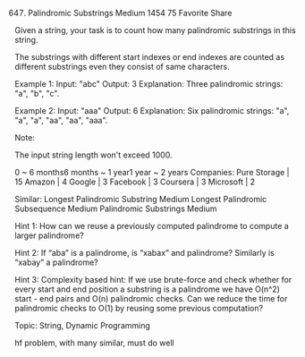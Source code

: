647. Palindromic Substrings
Medium 1454 75 Favorite Share

Given a string, your task is to count how many palindromic substrings in this string.

The substrings with different start indexes or end indexes are counted as different substrings even they consist of same characters.

Example 1:
Input: "abc"
Output: 3
Explanation: Three palindromic strings: "a", "b", "c".
 
Example 2:
Input: "aaa"
Output: 6
Explanation: Six palindromic strings: "a", "a", "a", "aa", "aa", "aaa".
 
Note:

The input string length won't exceed 1000.

0 ~ 6 months6 months ~ 1 year1 year ~ 2 years
Companies: Pure Storage | 15 Amazon | 4 Google | 3 Facebook | 3 Coursera | 3 Microsoft | 2

Similar:
Longest Palindromic Substring Medium
Longest Palindromic Subsequence Medium
Palindromic Substrings Medium

Hint 1:
How can we reuse a previously computed palindrome to compute a larger palindrome?

Hint 2:
If “aba” is a palindrome, is “xabax” and palindrome? Similarly is “xabay” a palindrome?

Hint 3:
Complexity based hint:
If we use brute-force and check whether for every start and end position a substring is a palindrome we have O(n^2) start - end pairs and O(n) palindromic checks. Can we reduce the time for palindromic checks to O(1) by reusing some previous computation?


Topic: String, Dynamic Programming

hf problem, with many similar, must do well
